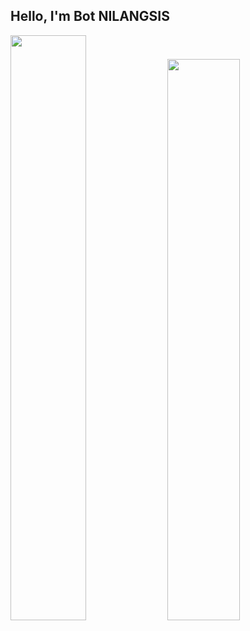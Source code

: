 ## Hello, I'm Bot NILANGSIS

<div>
  <img src="https://github-readme-stats.vercel.app/api?username=NILANGSIS-TEAM&show_icons=true&count_private=true&locale=en&hide=stars" width="49%">
  <img src="https://github-readme-stats.vercel.app/api/top-langs/?username=NILANGSIS-TEAM&layout=compact&hide=html,css&langs_count=6" width="48%">
</div>
